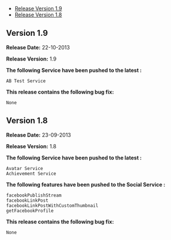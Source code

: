 * [Release Version 1.9](https://github.com/shephertz/App42_SamsungTV_SDK/blob/master/Change%20Log.md#version-19)
* [Release Version 1.8](https://github.com/shephertz/App42_SamsungTV_SDK/blob/master/Change%20Log.md#version-18)

## Version 1.9

**Release Date:** 22-10-2013

**Release Version:** 1.9

**The following Service have been pushed to the latest :**

```
AB Test Service
```

**This release contains the following bug fix:**

```
None
```


## Version 1.8

**Release Date:** 23-09-2013

**Release Version:** 1.8

**The following Service have been pushed to the latest :**

```
Avatar Service
Achievement Service
```

**The following features have been pushed to the Social Service :**

```
facebookPublishStream
facebookLinkPost
facebookLinkPostWithCustomThumbnail
getFacebookProfile
```

**This release contains the following bug fix:**

```
None
```
